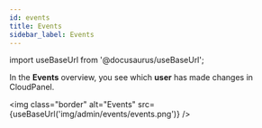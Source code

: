 ```yaml
---
id: events
title: Events
sidebar_label: Events
---
```


import useBaseUrl from '@docusaurus/useBaseUrl';

In the **Events** overview, you see which **user** has made changes in CloudPanel.

<img class="border" alt="Events" src={useBaseUrl('img/admin/events/events.png')} />

